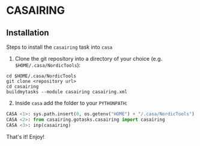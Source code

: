 # CASAIRING

## Installation

Steps to install the `casairing` task into `casa`

 1. Clone the git repository into a directory of your choice
 (e.g. `$HOME/.casa/NordicTools`):

``` shell
cd $HOME/.casa/NordicTools
git clone <repository url>
cd casairing
buildmytasks --module casairing casairing.xml
```
 2. Inside `casa` add the folder to your `PYTHONPATH`:

``` python
CASA <1>: sys.path.insert(0, os.getenv("HOME") + "/.casa/NordicTools")
CASA <2>: from casairing.gotasks.casairing import casairing
CASA <3>: inp(casairing)

```

That's it! Enjoy!
